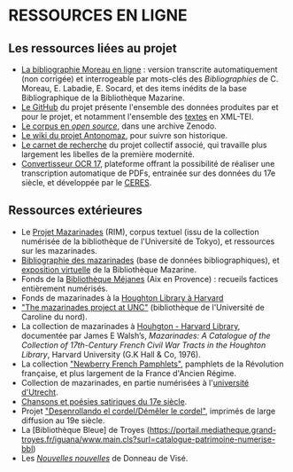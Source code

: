 # RESSOURCES EN LIGNE

## Les ressources liées au projet

* [La bibliographie Moreau en ligne](https://antonomaz.huma-num.fr/tools/Biblio_Moreau.html) : version transcrite automatiquement (non corrigée) et interrogeable par mots-clés des *Bibliographies* de C. Moreau, E. Labadie, E. Socard, et des items inédits de la base Bibliographique de la Bibliothèque Mazarine.
* [Le GitHub](https://github.com/Antonomaz) du projet présente l'ensemble des données produites par et pour le projet, et notamment l'ensemble des [textes](https://github.com/Antonomaz/corpus) en XML-TEI.
* [Le corpus en *open source*](https://doi.org/10.5281/zenodo.7443183), dans une archive Zenodo.
* [Le wiki du projet Antonomaz](http://stih-sorbonne-universite.fr/dokuwiki/doku.php?id=antonomaz), pour suivre son historique.
* [Le carnet de recherche](https://cahier.hypotheses.org/antonomaz) du projet collectif associé, qui travaille plus largement les libelles de la première modernité.
* [Convertisseur OCR 17](https://ceres.huma-num.fr/ocr/), plateforme offrant la possibilité de réaliser une transcription automatique de PDFs, entrainée sur des données du 17e siècle, et développée par le [CERES](https://ceres.sorbonne-universite.fr/).

## Ressources extérieures 

* Le [Projet Mazarinades](http://mazarinades.org) (RIM), corpus textuel (issu de la collection numérisée de la bibliothèque de l'Université de Tokyo), et ressources sur les mazarinades.  
* [Bibliographie des mazarinades](https://mazarinades.bibliotheque-mazarine.fr) (base de données bibliographiques), et [exposition virtuelle](https://mazarinum.bibliotheque-mazarine.fr/expositions-virtuelles/item/17780-mazarinades-1648-1653-la-fronde-les-mots-les-presses?offset=) 
de la Bibliothèque Mazarine.
* Fonds de la [Bibliothèque Méjanes](https://odyssee.univ-amu.fr/items/show/338#?c=0&m=0&s=0&cv=0) (Aix en Provence) : recueils factices entièrement numérisés.
* Fonds de mazarinades à la [Houghton Library à Harvard](https://library.harvard.edu/collections/mazarinades)
* ["The mazarinades project at UNC"](https://scalar.usc.edu/works/the-mazarinades-project-at-unc/index) (bibliothèque de l'Université de Caroline du nord). 
* La collection de mazarinades à [Houhgton - Harvard Library](https://library.harvard.edu/collections/mazarinades), documentée par James E Walsh’s, _Mazarinades: A Catalogue of the Collection of 17th-Century French Civil War Tracts in the Houghton Library_, Harvard University (G.K Hall & Co, 1976).
* La collection ["Newberry French Pamphlets"](https://archive.org/details/newberryfrenchpamphlets?tab=collection), pamphlets de la Révolution française, et plus largement de la France d'Ancien Régime.
* Collection de mazarinades, en partie numérisées à l'[université d'Utrecht](https://objects.library.uu.nl/reader/index.php?obj=1874-362745&lan=en#page//11/37/98/1137982617693477766839687527466063178.jpg/mode/1up).
* [Chansons et poésies satiriques du 17e siècle](https://satires17.univ-st-etienne.fr).
* Projet ["Desenrollando el cordel/Démêler le cordel"](https://desenrollandoelcordel.unige.ch/inicio.html), imprimés de large diffusion au 19e siècle. 
* La [Bibliothèque Bleue] de Troyes (https://portail.mediatheque.grand-troyes.fr/iguana/www.main.cls?surl=catalogue-patrimoine-numerise-bbl)
* Les [*Nouvelles nouvelles*](http://nouvellesnouvelles.yale.edu/index.php) de Donneau de Visé.
